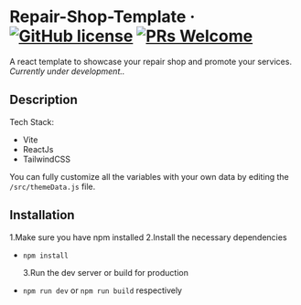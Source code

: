 # Repair-Shop-Template &middot; [![GitHub license](https://img.shields.io/badge/license-MIT-blue.svg?style=flat-square)](https://github.com/dizars1776/Repair-Shop-Template/blob/main/LICENSE) [![PRs Welcome](https://img.shields.io/badge/PRs-welcome-red.svg?style=flat-square)](https://github.com/dizars1776/Repair-Shop-Template/issues)


A react template to showcase your repair shop and promote your services.
_Currently under development.._

## Description

Tech Stack:

- Vite
- ReactJs
- TailwindCSS

You can fully customize all the variables with your own data by editing the `/src/themeData.js` file.

## Installation

1.Make sure you have npm installed
2.Install the necessary dependencies

- `npm install`

  3.Run the dev server or build for production

- `npm run dev` or `npm run build` respectively
